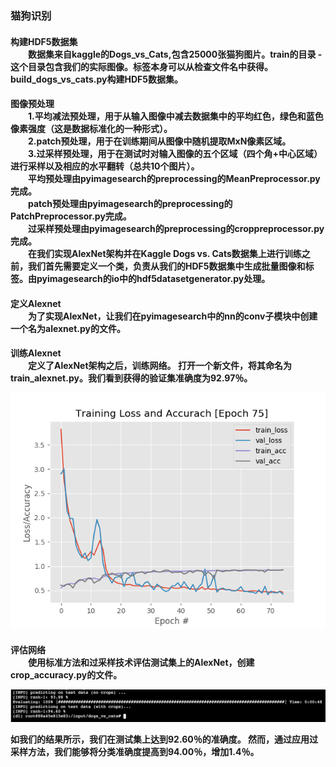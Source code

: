 <h3>猫狗识别 
 <h4> 构建HDF5数据集<br/>
&emsp;&emsp;数据集来自kaggle的Dogs_vs_Cats,包含25000张猫狗图片。train的目录 - 这个目录包含我们的实际图像。标签本身可以从检查文件名中获得。build_dogs_vs_cats.py构建HDF5数据集。<br/>
<h4>图像预处理<br/>
&emsp;&emsp;1.平均减法预处理，用于从输入图像中减去数据集中的平均红色，绿色和蓝色像素强度（这是数据标准化的一种形式）。<br/>
&emsp;&emsp;2.patch预处理，用于在训练期间从图像中随机提取MxN像素区域。<br/>
&emsp;&emsp;3.过采样预处理，用于在测试时对输入图像的五个区域（四个角+中心区域）进行采样以及相应的水平翻转（总共10个图片）。<br/>
&emsp;&emsp;平均预处理由pyimagesearch的preprocessing的MeanPreprocessor.py完成。<br/>
&emsp;&emsp;patch预处理由pyimagesearch的preprocessing的PatchPreprocessor.py完成。<br/>
&emsp;&emsp;过采样预处理由pyimagesearch的preprocessing的croppreprocessor.py完成。<br/>
&emsp;&emsp;在我们实现AlexNet架构并在Kaggle Dogs vs. Cats数据集上进行训练之前，我们首先需要定义一个类，负责从我们的HDF5数据集中生成批量图像和标签。由pyimagesearch的io中的hdf5datasetgenerator.py处理。<br/>
<h4>定义Alexnet<br/>
&emsp;&emsp;为了实现AlexNet，让我们在pyimagesearch中的nn的conv子模块中创建一个名为alexnet.py的文件。
<h4>训练Alexnet<br/>
&emsp;&emsp;定义了AlexNet架构之后，训练网络。 打开一个新文件，将其命名为train_alexnet.py。我们看到获得的验证集准确度为92.97％。<br/>
 
![](https://github.com/czwinner/DeepLearning/blob/master/dogs_vs_cats/output/788.png)
<h4>评估网络<br/>
&emsp;&emsp;使用标准方法和过采样技术评估测试集上的AlexNet，创建crop_accuracy.py的文件。<br/>
 
![](https://github.com/czwinner/DeepLearning/blob/master/dogs_vs_cats/output/%E5%B1%8F%E5%B9%95%E5%BF%AB%E7%85%A7%202019-02-07%20%E4%B8%8B%E5%8D%885.05.40.png)
  
如我们的结果所示，我们在测试集上达到92.60％的准确度。 然而，通过应用过采样方法，我们能够将分类准确度提高到94.00％，增加1.4％。
